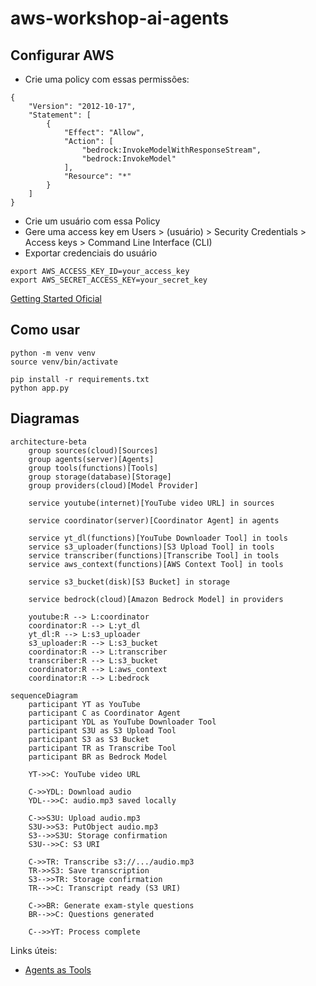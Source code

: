# aws-workshop-ai-agents

## Configurar AWS

- Crie uma policy com essas permissões:

```
{
    "Version": "2012-10-17",
    "Statement": [
        {
            "Effect": "Allow",
            "Action": [
                "bedrock:InvokeModelWithResponseStream",
                "bedrock:InvokeModel"
            ],
            "Resource": "*"
        }
    ]
}
```

- Crie um usuário com essa Policy
- Gere uma access key em Users > (usuário) > Security Credentials > Access keys >
  Command Line Interface (CLI)
- Exportar credenciais do usuário

```
export AWS_ACCESS_KEY_ID=your_access_key
export AWS_SECRET_ACCESS_KEY=your_secret_key
```

[Getting Started Oficial](https://strandsagents.com/latest/documentation/docs/user-guide/concepts/model-providers/amazon-bedrock/#getting-started)

## Como usar

```
python -m venv venv
source venv/bin/activate

pip install -r requirements.txt
python app.py
```

## Diagramas

```mermaid
architecture-beta
    group sources(cloud)[Sources]
    group agents(server)[Agents]
    group tools(functions)[Tools]
    group storage(database)[Storage]
    group providers(cloud)[Model Provider]

    service youtube(internet)[YouTube video URL] in sources

    service coordinator(server)[Coordinator Agent] in agents

    service yt_dl(functions)[YouTube Downloader Tool] in tools
    service s3_uploader(functions)[S3 Upload Tool] in tools
    service transcriber(functions)[Transcribe Tool] in tools
    service aws_context(functions)[AWS Context Tool] in tools

    service s3_bucket(disk)[S3 Bucket] in storage

    service bedrock(cloud)[Amazon Bedrock Model] in providers

    youtube:R --> L:coordinator
    coordinator:R --> L:yt_dl
    yt_dl:R --> L:s3_uploader
    s3_uploader:R --> L:s3_bucket
    coordinator:R --> L:transcriber
    transcriber:R --> L:s3_bucket
    coordinator:R --> L:aws_context
    coordinator:R --> L:bedrock
```

```mermaid
sequenceDiagram
    participant YT as YouTube
    participant C as Coordinator Agent
    participant YDL as YouTube Downloader Tool
    participant S3U as S3 Upload Tool
    participant S3 as S3 Bucket
    participant TR as Transcribe Tool
    participant BR as Bedrock Model

    YT->>C: YouTube video URL

    C->>YDL: Download audio
    YDL-->>C: audio.mp3 saved locally

    C->>S3U: Upload audio.mp3
    S3U->>S3: PutObject audio.mp3
    S3-->>S3U: Storage confirmation
    S3U-->>C: S3 URI

    C->>TR: Transcribe s3://.../audio.mp3
    TR->>S3: Save transcription
    S3-->>TR: Storage confirmation
    TR-->>C: Transcript ready (S3 URI)

    C->>BR: Generate exam-style questions
    BR-->>C: Questions generated

    C-->>YT: Process complete
```

Links úteis:

- [Agents as Tools](https://strandsagents.com/latest/documentation/docs/user-guide/concepts/multi-agent/agents-as-tools/)
